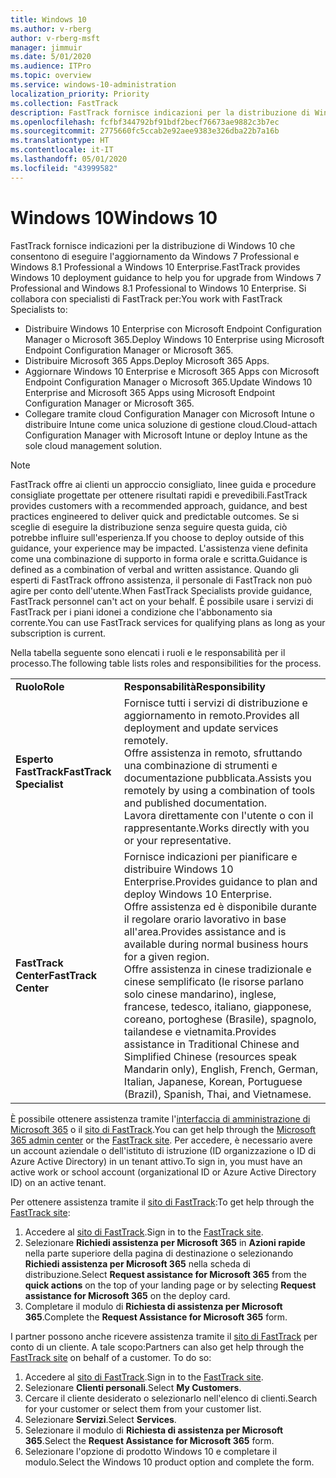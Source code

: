 ```yaml
---
title: Windows 10
ms.author: v-rberg
author: v-rberg-msft
manager: jimmuir
ms.date: 5/01/2020
ms.audience: ITPro
ms.topic: overview
ms.service: windows-10-administration
localization_priority: Priority
ms.collection: FastTrack
description: FastTrack fornisce indicazioni per la distribuzione di Windows 10 che consentono di eseguire l'aggiornamento da Windows 7 Professional e Windows 8.1 Professional a Windows 10 Enterprise.
ms.openlocfilehash: fcfbf344792bf91bdf2becf76673ae9882c3b7ec
ms.sourcegitcommit: 2775660fc5ccab2e92aee9383e326dba22b7a16b
ms.translationtype: HT
ms.contentlocale: it-IT
ms.lasthandoff: 05/01/2020
ms.locfileid: "43999582"
---
```

# <a name="windows-10"></a><span data-ttu-id="40fa2-103">Windows 10</span><span class="sxs-lookup"><span data-stu-id="40fa2-103">Windows 10</span></span>

<span data-ttu-id="40fa2-104">FastTrack fornisce indicazioni per la distribuzione di Windows 10 che consentono di eseguire l'aggiornamento da Windows 7 Professional e Windows 8.1 Professional a Windows 10 Enterprise.</span><span class="sxs-lookup"><span data-stu-id="40fa2-104">FastTrack provides Windows 10 deployment guidance to help you for upgrade from Windows 7 Professional and Windows 8.1 Professional to Windows 10 Enterprise.</span></span> <span data-ttu-id="40fa2-105">Si collabora con specialisti di FastTrack per:</span><span class="sxs-lookup"><span data-stu-id="40fa2-105">You work with FastTrack Specialists to:</span></span>

- <span data-ttu-id="40fa2-106">Distribuire Windows 10 Enterprise con Microsoft Endpoint Configuration Manager o Microsoft 365.</span><span class="sxs-lookup"><span data-stu-id="40fa2-106">Deploy Windows 10 Enterprise using Microsoft Endpoint Configuration Manager or Microsoft 365.</span></span>
- <span data-ttu-id="40fa2-107">Distribuire Microsoft 365 Apps.</span><span class="sxs-lookup"><span data-stu-id="40fa2-107">Deploy Microsoft 365 Apps.</span></span> 
- <span data-ttu-id="40fa2-108">Aggiornare Windows 10 Enterprise e Microsoft 365 Apps con Microsoft Endpoint Configuration Manager o Microsoft 365.</span><span class="sxs-lookup"><span data-stu-id="40fa2-108">Update Windows 10 Enterprise and Microsoft 365 Apps using Microsoft Endpoint Configuration Manager or Microsoft 365.</span></span>
- <span data-ttu-id="40fa2-109">Collegare tramite cloud Configuration Manager con Microsoft Intune o distribuire Intune come unica soluzione di gestione cloud.</span><span class="sxs-lookup"><span data-stu-id="40fa2-109">Cloud-attach Configuration Manager with Microsoft Intune or deploy Intune as the sole cloud management solution.</span></span>
  
> [!NOTE]
> <span data-ttu-id="40fa2-110">FastTrack offre ai clienti un approccio consigliato, linee guida e procedure consigliate progettate per ottenere risultati rapidi e prevedibili.</span><span class="sxs-lookup"><span data-stu-id="40fa2-110">FastTrack provides customers with a recommended approach, guidance, and best practices engineered to deliver quick and predictable outcomes.</span></span> <span data-ttu-id="40fa2-111">Se si sceglie di eseguire la distribuzione senza seguire questa guida, ciò potrebbe influire sull'esperienza.</span><span class="sxs-lookup"><span data-stu-id="40fa2-111">If you choose to deploy outside of this guidance, your experience may be impacted.</span></span> <span data-ttu-id="40fa2-112">L'assistenza viene definita come una combinazione di supporto in forma orale e scritta.</span><span class="sxs-lookup"><span data-stu-id="40fa2-112">Guidance is defined as a combination of verbal and written assistance.</span></span> <span data-ttu-id="40fa2-113">Quando gli esperti di FastTrack offrono assistenza, il personale di FastTrack non può agire per conto dell'utente.</span><span class="sxs-lookup"><span data-stu-id="40fa2-113">When FastTrack Specialists provide guidance, FastTrack personnel can't act on your behalf.</span></span> <span data-ttu-id="40fa2-114">È possibile usare i servizi di FastTrack per i piani idonei a condizione che l'abbonamento sia corrente.</span><span class="sxs-lookup"><span data-stu-id="40fa2-114">You can use FastTrack services for qualifying plans as long as your subscription is current.</span></span>  
    
<span data-ttu-id="40fa2-115">Nella tabella seguente sono elencati i ruoli e le responsabilità per il processo.</span><span class="sxs-lookup"><span data-stu-id="40fa2-115">The following table lists roles and responsibilities for the process.</span></span>

|||
|:-----|:-----|
|<span data-ttu-id="40fa2-116">**Ruolo**</span><span class="sxs-lookup"><span data-stu-id="40fa2-116">**Role**</span></span> <br/> |<span data-ttu-id="40fa2-117">**Responsabilità**</span><span class="sxs-lookup"><span data-stu-id="40fa2-117">**Responsibility**</span></span> <br/> |
|<span data-ttu-id="40fa2-118">**Esperto FastTrack**</span><span class="sxs-lookup"><span data-stu-id="40fa2-118">**FastTrack Specialist**</span></span> <br/> |<span data-ttu-id="40fa2-119">Fornisce tutti i servizi di distribuzione e aggiornamento in remoto.</span><span class="sxs-lookup"><span data-stu-id="40fa2-119">Provides all deployment and update services remotely.</span></span>  <br/> <span data-ttu-id="40fa2-120">Offre assistenza in remoto, sfruttando una combinazione di strumenti e documentazione pubblicata.</span><span class="sxs-lookup"><span data-stu-id="40fa2-120">Assists you remotely by using a combination of tools and published documentation.</span></span> <br/> <span data-ttu-id="40fa2-121">Lavora direttamente con l'utente o con il rappresentante.</span><span class="sxs-lookup"><span data-stu-id="40fa2-121">Works directly with you or your representative.</span></span>|
|<span data-ttu-id="40fa2-122">**FastTrack Center**</span><span class="sxs-lookup"><span data-stu-id="40fa2-122">**FastTrack Center**</span></span>  <br/> |<span data-ttu-id="40fa2-123">Fornisce indicazioni per pianificare e distribuire Windows 10 Enterprise.</span><span class="sxs-lookup"><span data-stu-id="40fa2-123">Provides guidance to plan and deploy Windows 10 Enterprise.</span></span>   <br/> <span data-ttu-id="40fa2-124">Offre assistenza ed è disponibile durante il regolare orario lavorativo in base all'area.</span><span class="sxs-lookup"><span data-stu-id="40fa2-124">Provides assistance and is available during normal business hours for a given region.</span></span> <br/> <span data-ttu-id="40fa2-125">Offre assistenza in cinese tradizionale e cinese semplificato (le risorse parlano solo cinese mandarino), inglese, francese, tedesco, italiano, giapponese, coreano, portoghese (Brasile), spagnolo, tailandese e vietnamita.</span><span class="sxs-lookup"><span data-stu-id="40fa2-125">Provides assistance in Traditional Chinese and Simplified Chinese (resources speak Mandarin only), English, French, German, Italian, Japanese, Korean, Portuguese (Brazil), Spanish, Thai, and Vietnamese.</span></span>|
 
<span data-ttu-id="40fa2-126">È possibile ottenere assistenza tramite l'[interfaccia di amministrazione di Microsoft 365](https://go.microsoft.com/fwlink/?linkid=2032704) o il [sito di FastTrack](https://go.microsoft.com/fwlink/?linkid=780698).</span><span class="sxs-lookup"><span data-stu-id="40fa2-126">You can get help through the [Microsoft 365 admin center](https://go.microsoft.com/fwlink/?linkid=2032704) or the [FastTrack site](https://go.microsoft.com/fwlink/?linkid=780698).</span></span> <span data-ttu-id="40fa2-127">Per accedere, è necessario avere un account aziendale o dell'istituto di istruzione (ID organizzazione o ID di Azure Active Directory) in un tenant attivo.</span><span class="sxs-lookup"><span data-stu-id="40fa2-127">To sign in, you must have an active work or school account (organizational ID or Azure Active Directory ID) on an active tenant.</span></span> 

<span data-ttu-id="40fa2-128">Per ottenere assistenza tramite il [sito di FastTrack](https://go.microsoft.com/fwlink/?linkid=780698):</span><span class="sxs-lookup"><span data-stu-id="40fa2-128">To get help through the [FastTrack site](https://go.microsoft.com/fwlink/?linkid=780698):</span></span> 
1.    <span data-ttu-id="40fa2-129">Accedere al [sito di FastTrack](https://go.microsoft.com/fwlink/?linkid=780698).</span><span class="sxs-lookup"><span data-stu-id="40fa2-129">Sign in to the [FastTrack site](https://go.microsoft.com/fwlink/?linkid=780698).</span></span> 
2.    <span data-ttu-id="40fa2-130">Selezionare **Richiedi assistenza per Microsoft 365** in **Azioni rapide** nella parte superiore della pagina di destinazione o selezionando **Richiedi assistenza per Microsoft 365** nella scheda di distribuzione.</span><span class="sxs-lookup"><span data-stu-id="40fa2-130">Select **Request assistance for Microsoft 365** from the **quick actions** on the top of your landing page or by selecting **Request assistance for Microsoft 365** on the deploy card.</span></span>
3.    <span data-ttu-id="40fa2-131">Completare il modulo di **Richiesta di assistenza per Microsoft 365**.</span><span class="sxs-lookup"><span data-stu-id="40fa2-131">Complete the **Request Assistance for Microsoft 365** form.</span></span>
  
<span data-ttu-id="40fa2-p104">I partner possono anche ricevere assistenza tramite il [sito di FastTrack](https://go.microsoft.com/fwlink/?linkid=780698) per conto di un cliente. A tale scopo:</span><span class="sxs-lookup"><span data-stu-id="40fa2-p104">Partners can also get help through the [FastTrack site](https://go.microsoft.com/fwlink/?linkid=780698) on behalf of a customer. To do so:</span></span>
1.    <span data-ttu-id="40fa2-134">Accedere al [sito di FastTrack](https://go.microsoft.com/fwlink/?linkid=780698).</span><span class="sxs-lookup"><span data-stu-id="40fa2-134">Sign in to the [FastTrack site](https://go.microsoft.com/fwlink/?linkid=780698).</span></span> 
2.    <span data-ttu-id="40fa2-135">Selezionare **Clienti personali**.</span><span class="sxs-lookup"><span data-stu-id="40fa2-135">Select **My Customers**.</span></span>
3.    <span data-ttu-id="40fa2-136">Cercare il cliente desiderato o selezionarlo nell'elenco di clienti.</span><span class="sxs-lookup"><span data-stu-id="40fa2-136">Search for your customer or select them from your customer list.</span></span>
4.    <span data-ttu-id="40fa2-137">Selezionare **Servizi**.</span><span class="sxs-lookup"><span data-stu-id="40fa2-137">Select **Services**.</span></span>
5.    <span data-ttu-id="40fa2-138">Selezionare il modulo di **Richiesta di assistenza per Microsoft 365**.</span><span class="sxs-lookup"><span data-stu-id="40fa2-138">Select the **Request Assistance for Microsoft 365** form.</span></span>
6.    <span data-ttu-id="40fa2-139">Selezionare l'opzione di prodotto Windows 10 e completare il modulo.</span><span class="sxs-lookup"><span data-stu-id="40fa2-139">Select the Windows 10 product option and complete the form.</span></span>
 
